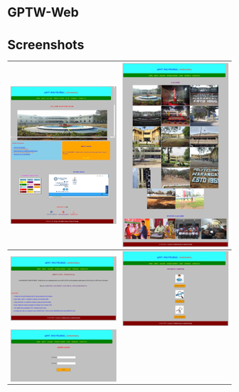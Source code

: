 # GPTW-Web

# Screenshots
![Screenshot](screenshots/gptw1.jpeg) | ![Screenshot](screenshots/gptw3.jpeg)
--- | ---
![Screenshot](screenshots/gptw2.jpeg) | ![Screenshot](screenshots/gptw4.jpeg)
![Screenshot](screenshots/gptw5.jpeg) |
